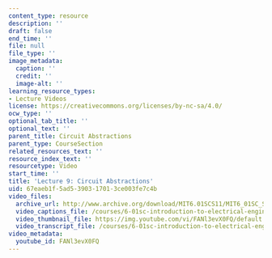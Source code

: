 ```yaml
---
content_type: resource
description: ''
draft: false
end_time: ''
file: null
file_type: ''
image_metadata:
  caption: ''
  credit: ''
  image-alt: ''
learning_resource_types:
- Lecture Videos
license: https://creativecommons.org/licenses/by-nc-sa/4.0/
ocw_type: ''
optional_tab_title: ''
optional_text: ''
parent_title: Circuit Abstractions
parent_type: CourseSection
related_resources_text: ''
resource_index_text: ''
resourcetype: Video
start_time: ''
title: 'Lecture 9: Circuit Abstractions'
uid: 67eaeb1f-5ad5-3903-1701-3ce003fe7c4b
video_files:
  archive_url: http://www.archive.org/download/MIT6.01SCS11/MIT6_01SC_S11_lec09_300k.mp4
  video_captions_file: /courses/6-01sc-introduction-to-electrical-engineering-and-computer-science-i-spring-2011/306240edb825558b8f27f749ec7d7994_FANl3evX0FQ.vtt
  video_thumbnail_file: https://img.youtube.com/vi/FANl3evX0FQ/default.jpg
  video_transcript_file: /courses/6-01sc-introduction-to-electrical-engineering-and-computer-science-i-spring-2011/93f3579d19470bfb8aa57f0c9cb4ae04_FANl3evX0FQ.pdf
video_metadata:
  youtube_id: FANl3evX0FQ
---
```

